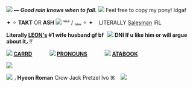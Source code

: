 ![](https://i.postimg.cc/mg8yXsnX/263.gif) ***— Good rain knows when to fall.*** ![](https://i.postimg.cc/mkn5jVCL/f490966e.gif) Feel free to copy my pony! Idgaf

 ✦ ✧ **TAKT** OR **ASH** ![](https://xyz.crd.co/assets/images/gallery06/384a5fae.gif?v=de6feabd) ‎ ‎ ‎ ˢʰᵉ / ₕᵢₘ ✧ ✦‎ ‎ ‎ ‎ LITERALLY [Salesman](https://villains.fandom.com/wiki/The_Recruiter_(Squid_Game)) IRL‎ ‎ ‎

**Literally [LEON's]([https://squid-game.fandom.com/wiki/Seong_Gi-hun](https://bulbapedia.bulbagarden.net/wiki/Leon))  #1 wife husband gf bf‎ ‎ ‎ ‎![](https://xyz.crd.co/assets/images/gallery21/27dab329.gif?v=de6feabd)  DNI If u like him or will argue about it◞**  !*!*
 
**![](https://i.postimg.cc/FzGxrMjT/345.gif) [CARRD](https://ashleon.carrd.co/)‎ ‎ ‎ ‎ ‎ ‎ ‎ ‎ ‎ ‎ ‎ ‎ ‎ ‎ ![](https://i.postimg.cc/FzGxrMjT/345.gif) [PRONOUNS](https://en.pronouns.page/@Takt)‎ ‎ ‎ ‎ ‎ ‎ ‎ ‎ ‎ ‎ ‎ ‎ ‎ ‎ ![](https://i.postimg.cc/FzGxrMjT/345.gif) [ATABOOK](https://takt.atabook.org/)**

![](https://i.pinimg.com/736x/c3/4b/16/c34b16d78066a462d3d810674bc07c07.jpg)

![](https://xyz.crd.co/assets/images/gallery12/24a30006.gif?v=de6feabd)  ‎   ‎ ‎◞  **Hyeon  Roman**  Crow  Jack  Pretzel  Ivo  ꕤ ‎   ‎ ‎ ![](https://ashleon.carrd.co/assets/images/image06.gif?v=10cd23ec)
